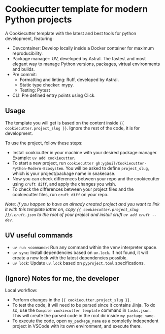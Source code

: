 # Cookiecutter template for modern Python projects

A Cookiecutter template with the latest and best tools for python development, featuring:

* Devcontainer: Develop locally inside a Docker container for maximum reproducibility.
* Package manager: UV, developed by Astral. The fastest and most elegant way to manage Python versions, packages, virtual environments and builds.
* Pre commit:
    * Formatting and linting: Ruff, developed by Astral.
    * Static type checker: mypy.
    * Testing: Pytest
* CLI: Pre defined entry points using Click.

## Usage

The template you will get is based on the content inside `{{ cookiecutter.project_slug }}`. Ignore the rest of the code, it is for development.

To use the project, follow these steps:

* Install cookicutter in your machine with your desired package manager. Example: `uv add cookiecutter`.
* To start a new project, run `cookiecutter gh:ygbuil/Cookiecutter-Python-Modern-Ecosystem`. You will be asked to define `project_slug`, which is your project/package name in snakecase.
* Now you can check differences between your repo and the cookiecutter using `cruft diff`, and apply the changes you wish.
* To check the differences between your project files and the cookiecutter files, run `cruft diff` on your repo.

*Note: If you happen to have an already created project and you want to link it with this template latter on, copy `{{ cookiecutter.project_slug }}/.cruft.json` to the root of your project and install cruft `uv add cruft --dev`.*

## UV useful commands

* `uv run <command>`: Run any command within the venv interpreter space.
* `uv sync`: Install dependencies based on `uv.lock`. If not found, it will create a new lock with the latest dependencies possible.
* `uv lock`: Update `uv.lock` based on `pyproject.toml` specifications.

## (Ignore) Notes for me, the developer

Local workflow:
* Perform changes in the `{{ cookiecutter.project_slug }}`.
* To test the code, it will need to be parsed since it contains Jinja. To do so, use the `Compile cookiecutter template` command in `tasks.json`. This will create the parsed code in the root dir inside `my_package_name`.
* To execute the code, open `my_package_name` as a completly independent project in VSCode with its own environment, and execute there. 
